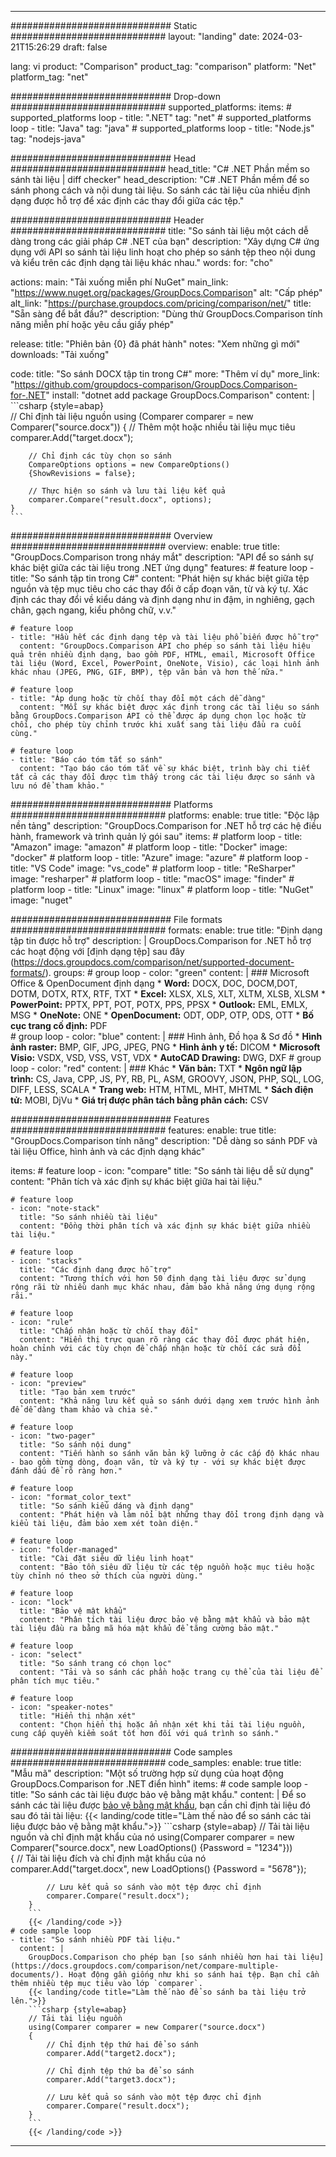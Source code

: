 
---
############################# Static ############################
layout: "landing"
date: 2024-03-21T15:26:29
draft: false

lang: vi
product: "Comparison"
product_tag: "comparison"
platform: "Net"
platform_tag: "net"

############################# Drop-down ############################
supported_platforms:
  items:
    # supported_platforms loop
    - title: ".NET"
      tag: "net"
    # supported_platforms loop
    - title: "Java"
      tag: "java"
    # supported_platforms loop
    - title: "Node.js"
      tag: "nodejs-java"

############################# Head ############################
head_title: "C# .NET Phần mềm so sánh tài liệu | diff checker"
head_description: "C# .NET Phần mềm để so sánh phong cách và nội dung tài liệu. So sánh các tài liệu của nhiều định dạng được hỗ trợ để xác định các thay đổi giữa các tệp."

############################# Header ############################
title: "So sánh tài liệu một cách dễ dàng trong các giải pháp C# .NET của bạn"
description: "Xây dựng C# ứng dụng với API so sánh tài liệu linh hoạt cho phép so sánh tệp theo nội dung và kiểu trên các định dạng tài liệu khác nhau."
words:
  for: "cho"

actions:
  main: "Tải xuống miễn phí NuGet"
  main_link: "https://www.nuget.org/packages/GroupDocs.Comparison"
  alt: "Cấp phép"
  alt_link: "https://purchase.groupdocs.com/pricing/comparison/net/"
  title: "Sẵn sàng để bắt đầu?"
  description: "Dùng thử GroupDocs.Comparison tính năng miễn phí hoặc yêu cầu giấy phép"

release:
  title: "Phiên bản {0} đã phát hành"
  notes: "Xem những gì mới"
  downloads: "Tải xuống"

code:
  title: "So sánh DOCX tập tin trong C#"
  more: "Thêm ví dụ"
  more_link: "https://github.com/groupdocs-comparison/GroupDocs.Comparison-for-.NET"
  install: "dotnet add package GroupDocs.Comparison"
  content: |
    ```csharp {style=abap}   
    // Chỉ định tài liệu nguồn
    using (Comparer comparer = new Comparer("source.docx"))
    {
        // Thêm một hoặc nhiều tài liệu mục tiêu
        comparer.Add("target.docx");

        // Chỉ định các tùy chọn so sánh
        CompareOptions options = new CompareOptions() 
        {ShowRevisions = false};

        // Thực hiện so sánh và lưu tài liệu kết quả
        comparer.Compare("result.docx", options);
    }
    ```

############################# Overview ############################
overview:
  enable: true
  title: "GroupDocs.Comparison trong nháy mắt"
  description: "API để so sánh sự khác biệt giữa các tài liệu trong .NET ứng dụng"
  features:
    # feature loop
    - title: "So sánh tập tin trong C#"
      content: "Phát hiện sự khác biệt giữa tệp nguồn và tệp mục tiêu cho các thay đổi ở cấp đoạn văn, từ và ký tự. Xác định các thay đổi về kiểu dáng và định dạng như in đậm, in nghiêng, gạch chân, gạch ngang, kiểu phông chữ, v.v."

    # feature loop
    - title: "Hầu hết các định dạng tệp và tài liệu phổ biến được hỗ trợ"
      content: "GroupDocs.Comparison API cho phép so sánh tài liệu hiệu quả trên nhiều định dạng, bao gồm PDF, HTML, email, Microsoft Office tài liệu (Word, Excel, PowerPoint, OneNote, Visio), các loại hình ảnh khác nhau (JPEG, PNG, GIF, BMP), tệp văn bản và hơn thế nữa."

    # feature loop
    - title: "Áp dụng hoặc từ chối thay đổi một cách dễ dàng"
      content: "Mỗi sự khác biệt được xác định trong các tài liệu so sánh bằng GroupDocs.Comparison API có thể được áp dụng chọn lọc hoặc từ chối, cho phép tùy chỉnh trước khi xuất sang tài liệu đầu ra cuối cùng."

    # feature loop
    - title: "Báo cáo tóm tắt so sánh"
      content: "Tạo báo cáo tóm tắt về sự khác biệt, trình bày chi tiết tất cả các thay đổi được tìm thấy trong các tài liệu được so sánh và lưu nó để tham khảo."

############################# Platforms ############################
platforms:
  enable: true
  title: "Độc lập nền tảng"
  description: "GroupDocs.Comparison for .NET hỗ trợ các hệ điều hành, framework và trình quản lý gói sau"
  items:
    # platform loop
    - title: "Amazon"
      image: "amazon"
    # platform loop
    - title: "Docker"
      image: "docker"
    # platform loop
    - title: "Azure"
      image: "azure"
    # platform loop
    - title: "VS Code"
      image: "vs_code"
    # platform loop
    - title: "ReSharper"
      image: "resharper"
    # platform loop
    - title: "macOS"
      image: "finder"
    # platform loop
    - title: "Linux"
      image: "linux"
    # platform loop
    - title: "NuGet"
      image: "nuget"

############################# File formats ############################
formats:
  enable: true
  title: "Định dạng tập tin được hỗ trợ"
  description: |
    GroupDocs.Comparison for .NET hỗ trợ các hoạt động với [định dạng tệp] sau đây (https://docs.groupdocs.com/comparison/net/supported-document-formats/).
  groups:
    # group loop
    - color: "green"
      content: |
        ### Microsoft Office & OpenDocument định dạng
        * **Word:** DOCX, DOC, DOCM,DOT, DOTM, DOTX, RTX, RTF, TXT
        * **Excel:** XLSX, XLS, XLT, XLTM, XLSB, XLSM
        * **PowerPoint:** PPTX, PPT, POT, POTX, PPS, PPSX
        * **Outlook:** EML, EMLX, MSG
        * **OneNote:** ONE
        * **OpenDocument:** ODT, ODP, OTP, ODS, OTT
        * **Bố cục trang cố định:** PDF        
    # group loop
    - color: "blue"
      content: |
        ### Hình ảnh, Đồ họa & Sơ đồ
        * **Hình ảnh raster:** BMP, GIF, JPG, JPEG, PNG
        * **Hình ảnh y tế:** DICOM
        * **Microsoft Visio:** VSDX, VSD, VSS, VST, VDX
        * **AutoCAD Drawing:** DWG, DXF
      # group loop
    - color: "red"
      content: |
        ### Khác
        * **Văn bản:** TXT
        * **Ngôn ngữ lập trình:** CS, Java, CPP, JS, PY, RB, PL, ASM, GROOVY, JSON, PHP, SQL, LOG, DIFF, LESS, SCALA
        * **Trang web:** HTM, HTML, MHT, MHTML
        * **Sách điện tử:** MOBI, DjVu
        * **Giá trị được phân tách bằng phân cách:** CSV

############################# Features ############################
features:
  enable: true
  title: "GroupDocs.Comparison tính năng"
  description: "Dễ dàng so sánh PDF và tài liệu Office, hình ảnh và các định dạng khác"

  items:
    # feature loop
    - icon: "compare"
      title: "So sánh tài liệu dễ sử dụng"
      content: "Phân tích và xác định sự khác biệt giữa hai tài liệu."

    # feature loop
    - icon: "note-stack"
      title: "So sánh nhiều tài liệu"
      content: "Đồng thời phân tích và xác định sự khác biệt giữa nhiều tài liệu."

    # feature loop
    - icon: "stacks"
      title: "Các định dạng được hỗ trợ"
      content: "Tương thích với hơn 50 định dạng tài liệu được sử dụng rộng rãi từ nhiều danh mục khác nhau, đảm bảo khả năng ứng dụng rộng rãi."

    # feature loop
    - icon: "rule"
      title: "Chấp nhận hoặc từ chối thay đổi"
      content: "Hiển thị trực quan rõ ràng các thay đổi được phát hiện, hoàn chỉnh với các tùy chọn để chấp nhận hoặc từ chối các sửa đổi này."

    # feature loop
    - icon: "preview"
      title: "Tạo bản xem trước"
      content: "Khả năng lưu kết quả so sánh dưới dạng xem trước hình ảnh để dễ dàng tham khảo và chia sẻ."

    # feature loop
    - icon: "two-pager"
      title: "So sánh nội dung"
      content: "Tiến hành so sánh văn bản kỹ lưỡng ở các cấp độ khác nhau - bao gồm từng dòng, đoạn văn, từ và ký tự - với sự khác biệt được đánh dấu để rõ ràng hơn."

    # feature loop
    - icon: "format_color_text"
      title: "So sánh kiểu dáng và định dạng"
      content: "Phát hiện và làm nổi bật những thay đổi trong định dạng và kiểu tài liệu, đảm bảo xem xét toàn diện."

    # feature loop
    - icon: "folder-managed"
      title: "Cài đặt siêu dữ liệu linh hoạt"
      content: "Bảo tồn siêu dữ liệu từ các tệp nguồn hoặc mục tiêu hoặc tùy chỉnh nó theo sở thích của người dùng."

    # feature loop
    - icon: "lock"
      title: "Bảo vệ mật khẩu"
      content: "Phân tích tài liệu được bảo vệ bằng mật khẩu và bảo mật tài liệu đầu ra bằng mã hóa mật khẩu để tăng cường bảo mật."

    # feature loop
    - icon: "select"
      title: "So sánh trang có chọn lọc"
      content: "Tải và so sánh các phần hoặc trang cụ thể của tài liệu để phân tích mục tiêu."

    # feature loop
    - icon: "speaker-notes"
      title: "Hiển thị nhận xét"
      content: "Chọn hiển thị hoặc ẩn nhận xét khi tải tài liệu nguồn, cung cấp quyền kiểm soát tốt hơn đối với quá trình so sánh."

############################# Code samples ############################
code_samples:
  enable: true
  title: "Mẫu mã"
  description: "Một số trường hợp sử dụng của hoạt động GroupDocs.Comparison for .NET điển hình"
  items:
    # code sample loop
    - title: "So sánh các tài liệu được bảo vệ bằng mật khẩu."
      content: |
        Để so sánh các tài liệu được [bảo vệ bằng mật khẩu](https://docs.groupdocs.com/comparison/net/load-password-protected-documents/), bạn cần chỉ định tài liệu đó sau đó tải tài liệu:
        {{< landing/code title="Làm thế nào để so sánh các tài liệu được bảo vệ bằng mật khẩu.">}}
        ```csharp {style=abap}
        // Tải tài liệu nguồn và chỉ định mật khẩu của nó
        using(Comparer comparer = new Comparer("source.docx", new LoadOptions() {Password = "1234"}))  
        {
            // Tải tài liệu đích và chỉ định mật khẩu của nó
            comparer.Add("target.docx", new LoadOptions() {Password = "5678"});

            // Lưu kết quả so sánh vào một tệp được chỉ định
            comparer.Compare("result.docx");
        }
        ```
        {{< /landing/code >}}
    # code sample loop
    - title: "So sánh nhiều PDF tài liệu."
      content: |
        GroupDocs.Comparison cho phép bạn [so sánh nhiều hơn hai tài liệu](https://docs.groupdocs.com/comparison/net/compare-multiple-documents/). Hoạt động gần giống như khi so sánh hai tệp. Bạn chỉ cần thêm nhiều tệp mục tiêu vào lớp `comparer`.
        {{< landing/code title="Làm thế nào để so sánh ba tài liệu trở lên.">}}
        ```csharp {style=abap}   
        // Tải tài liệu nguồn
        using(Comparer comparer = new Comparer("source.docx") 
        {
            // Chỉ định tệp thứ hai để so sánh
            comparer.Add("target2.docx");
            
            // Chỉ định tệp thứ ba để so sánh
            comparer.Add("target3.docx");
            
            // Lưu kết quả so sánh vào một tệp được chỉ định
            comparer.Compare("result.docx");
        }
        ```
        {{< /landing/code >}}

---
